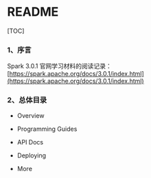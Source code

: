 # README

[TOC]

### 1、序言

Spark 3.0.1 官网学习材料的阅读记录：[https://spark.apache.org/docs/3.0.1/index.html](https://spark.apache.org/docs/3.0.1/index.html)

### 2、总体目录

- Overview

- Programming Guides

- API Docs

- Deploying

- More